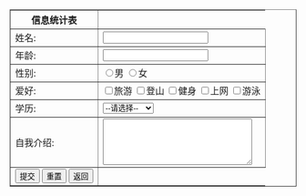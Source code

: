 <!DOCTYPE html>
<html>
 <head>
  <meta charset="utf-8" />
  <title>刘存亮</title>
     <table border="1">
        <tr>
      <th>信息统计表</th>
    </tr>
    <tr>
     <td>姓名:</td>
     <td><input type="text" name="userName"></td>
    </tr>
    <tr>
     <td>年龄:</td>
     <td><input type="password" name="passwd"></td>
    </tr>
    <tr>
     <td>性别:</td>
     <td><input type="radio" name="sex" value="1">男
     <input type="radio" name="sex" value="0">女</td>
    </tr>
    <tr>
     <td>爱好:</td>
     <td><input type="checkbox" name="hobby" value="1">旅游
     <input type="checkbox" name="hobby" value="2">登山
     <input type="checkbox" name="hobby" value="3">健身
     <input type="checkbox" name="hobby" value="4">上网
     <input type="checkbox" name="hobby" value="5">游泳</td>
    </tr>
    <tr>
     <td>学历:</td>
     <td><select name="degree">
     <option value="">--请选择--</option>
     <option value="1">专科</option>
     <option value="2">本科</option>
     <option value="3">硕士</option>
     <option value="4">博士及以上</option>
     </select> 
     </td>
    </tr>
    <tr>
     <td>自我介绍:</td>
     <td><textarea nanm="comment" rows="5" cols="30"></textarea>
     </td>
    </tr>
    <tr>
     <td><input type="submit" value="提交">
     <input type="reset" value="重置">
     <input type="button" value="返回">
     </td>
    </tr>
   </table>
   <input type="hidden" name="userId" value="1001">
  </body>
  </html>
